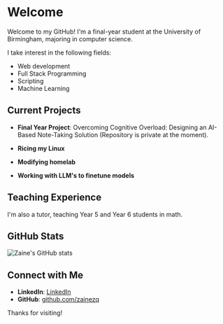# Welcome

Welcome to my GitHub! 
I'm a final-year student at the University of Birmingham, majoring in computer science.

I take interest in the following fields:

- Web development
- Full Stack Programming 
- Scripting
- Machine Learning

## Current Projects

- **Final Year Project**: Overcoming Cognitive Overload: Designing an AI-Based Note-Taking Solution (Repository is private at the moment).

- **Ricing my Linux** 

- **Modifying homelab**

- **Working with LLM's to finetune models**

## Teaching Experience

I'm also a tutor, teaching Year 5 and Year 6 students in math.

## GitHub Stats

![Zaine's GitHub stats](https://github-readme-stats.vercel.app/api?username=zainezq&show_icons=true&theme=tokyonight)

## Connect with Me

- **LinkedIn**: [LinkedIn](https://www.linkedin.com/in/zaine-ul-abideen-qayyum-801a53247/)  
- **GitHub**: [github.com/zainezq](https://github.com/zainezq)

Thanks for visiting! 
